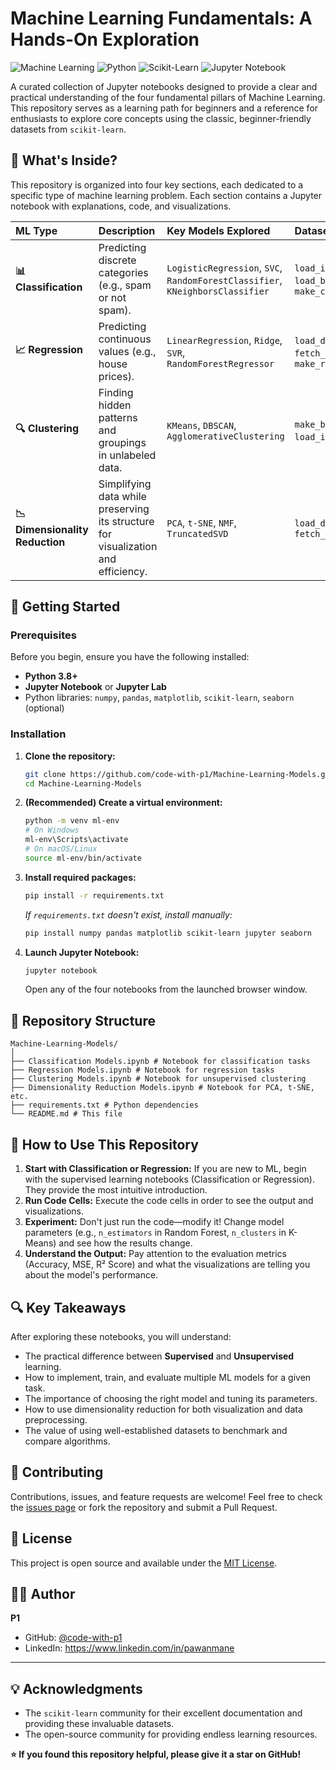 # Machine Learning Fundamentals: A Hands-On Exploration

![Machine Learning](https://img.shields.io/badge/M%20machine-Learning-blue) ![Python](https://img.shields.io/badge/Python-3.8%2B-green) ![Scikit-Learn](https://img.shields.io/badge/Library-Scikit--Learn-orange) ![Jupyter Notebook](https://img.shields.io/badge/Platform-Jupyter_Notebook-red)

A curated collection of Jupyter notebooks designed to provide a clear and practical understanding of the four fundamental pillars of Machine Learning. This repository serves as a learning path for beginners and a reference for enthusiasts to explore core concepts using the classic, beginner-friendly datasets from `scikit-learn`.

## 🧠 What's Inside?

This repository is organized into four key sections, each dedicated to a specific type of machine learning problem. Each section contains a Jupyter notebook with explanations, code, and visualizations.

| ML Type | Description | Key Models Explored | Datasets Used |
| :--- | :--- | :--- | :--- |
| **📊 Classification** | Predicting discrete categories (e.g., spam or not spam). | `LogisticRegression`, `SVC`, `RandomForestClassifier`, `KNeighborsClassifier` | `load_iris()`, `load_wine()`, `load_breast_cancer()`, `make_classification()` |
| **📈 Regression** | Predicting continuous values (e.g., house prices). | `LinearRegression`, `Ridge`, `SVR`, `RandomForestRegressor` | `load_diabetes()`, `fetch_california_housing()`, `make_regression()` |
| **🔍 Clustering** | Finding hidden patterns and groupings in unlabeled data. | `KMeans`, `DBSCAN`, `AgglomerativeClustering` | `make_blobs()`, `make_moons()`, `load_iris()` (ignore labels) |
| **📉 Dimensionality Reduction** | Simplifying data while preserving its structure for visualization and efficiency. | `PCA`, `t-SNE`, `NMF`, `TruncatedSVD` | `load_digits()`, `load_iris()`, `fetch_olivetti_faces()` |

## 🚀 Getting Started

### Prerequisites

Before you begin, ensure you have the following installed:
*   **Python 3.8+**
*   **Jupyter Notebook** or **Jupyter Lab**
*   Python libraries: `numpy`, `pandas`, `matplotlib`, `scikit-learn`, `seaborn` (optional)

### Installation

1.  **Clone the repository:**
    ```bash
    git clone https://github.com/code-with-p1/Machine-Learning-Models.git
    cd Machine-Learning-Models
    ```

2.  **(Recommended) Create a virtual environment:**
    ```bash
    python -m venv ml-env
    # On Windows
    ml-env\Scripts\activate
    # On macOS/Linux
    source ml-env/bin/activate
    ```

3.  **Install required packages:**
    ```bash
    pip install -r requirements.txt
    ```
    *If `requirements.txt` doesn't exist, install manually:*
    ```bash
    pip install numpy pandas matplotlib scikit-learn jupyter seaborn
    ```

4.  **Launch Jupyter Notebook:**
    ```bash
    jupyter notebook
    ```
    Open any of the four notebooks from the launched browser window.

## 📁 Repository Structure
```
Machine-Learning-Models/
│
├── Classification Models.ipynb # Notebook for classification tasks
├── Regression Models.ipynb # Notebook for regression tasks
├── Clustering Models.ipynb # Notebook for unsupervised clustering
├── Dimensionality Reduction Models.ipynb # Notebook for PCA, t-SNE, etc.
├── requirements.txt # Python dependencies
└── README.md # This file
```

## 🧪 How to Use This Repository

1.  **Start with Classification or Regression:** If you are new to ML, begin with the supervised learning notebooks (Classification or Regression). They provide the most intuitive introduction.
2.  **Run Code Cells:** Execute the code cells in order to see the output and visualizations.
3.  **Experiment:** Don't just run the code—modify it! Change model parameters (e.g., `n_estimators` in Random Forest, `n_clusters` in K-Means) and see how the results change.
4.  **Understand the Output:** Pay attention to the evaluation metrics (Accuracy, MSE, R² Score) and what the visualizations are telling you about the model's performance.

## 🔍 Key Takeaways

After exploring these notebooks, you will understand:
*   The practical difference between **Supervised** and **Unsupervised** learning.
*   How to implement, train, and evaluate multiple ML models for a given task.
*   The importance of choosing the right model and tuning its parameters.
*   How to use dimensionality reduction for both visualization and data preprocessing.
*   The value of using well-established datasets to benchmark and compare algorithms.

## 🤝 Contributing

Contributions, issues, and feature requests are welcome! Feel free to check the [issues page](https://github.com/code-with-p1/Machine-Learning-Models/issues) or fork the repository and submit a Pull Request.

## 📜 License

This project is open source and available under the [MIT License](LICENSE).

## 👨‍💻 Author

**P1**
- GitHub: [@code-with-p1](https://github.com/code-with-p1)
- LinkedIn: https://www.linkedin.com/in/pawanmane

---

## 💡 Acknowledgments

- The `scikit-learn` community for their excellent documentation and providing these invaluable datasets.
- The open-source community for providing endless learning resources.

**⭐ If you found this repository helpful, please give it a star on GitHub!**
